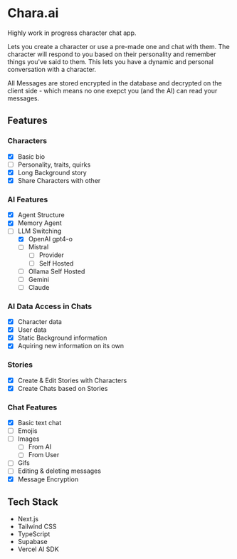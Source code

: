 # Chara.ai

Highly work in progress character chat app.

Lets you create a character or use a pre-made one and chat with them. The character will respond to you based on their personality and remember things you've said to them. This lets you have a dynamic and personal conversation with a character.

All Messages are stored encrypted in the database and decrypted on the client side - which means no one exepct you (and the AI) can read your messages.

## Features

### Characters
- [x] Basic bio
- [ ] Personality, traits, quirks
- [x] Long Background story
- [x] Share Characters with other

### AI Features
- [x] Agent Structure
- [x] Memory Agent
- [ ] LLM Switching
    - [x] OpenAI gpt4-o
    - [ ] Mistral
        - [ ] Provider
        - [ ] Self Hosted
    - [ ] Ollama Self Hosted
    - [ ] Gemini
    - [ ] Claude

### AI Data Access in Chats
- [x] Character data
- [x] User data
- [x] Static Background information
- [x] Aquiring new information on its own

### Stories
- [x] Create & Edit Stories with Characters
- [x] Create Chats based on Stories

### Chat Features
- [x] Basic text chat
- [ ] Emojis
- [ ] Images
    - [ ] From AI
    - [ ] From User
- [ ] Gifs
- [ ] Editing & deleting messages
- [x] Message Encryption

## Tech Stack
- Next.js
- Tailwind CSS
- TypeScript
- Supabase
- Vercel AI SDK